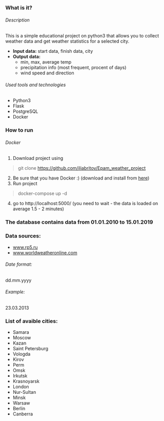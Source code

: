 ### What is it?

###### Description
This is a simple educational project on python3 that allows you to collect weather data and get weather statistics for a selected city.

- **Input data:** start data, finish data, city
- **Output data:**
  - min, max, average temp
  - precipitation info (most frequent, procent of days)
  - wind speed and direction

###### Used tools and technologies
- Python3
- Flask
- PostgreSQL
- Docker

### How to run
###### Docker
  1. Download project using
  > git clone https://github.com/iliabritov/Epam_weather_project
  2. Be sure that you have Docker :) (download and install from [here](https://www.docker.com/get-started))
  3. Run project
  > docker-compose up -d
  4. go to http://localhost:5000/ (you need to wait - the data is loaded on average 1.5 - 2 minutes)

### The database contains data from **01.01.2010** to **15.01.2019**

### Data sources: 
- www.rp5.ru
- www.worldweatheronline.com


###### Date format:
  dd.mm.yyyy
###### Example:
  23.03.2013

### List of avaible cities:
- Samara 
- Moscow
- Kazan
- Saint Petersburg
- Vologda
- Kirov
- Perm
- Omsk
- Irkutsk
- Krasnoyarsk
- London
- Nur-Sultan
- Minsk
- Warsaw
- Berlin
- Canberra
